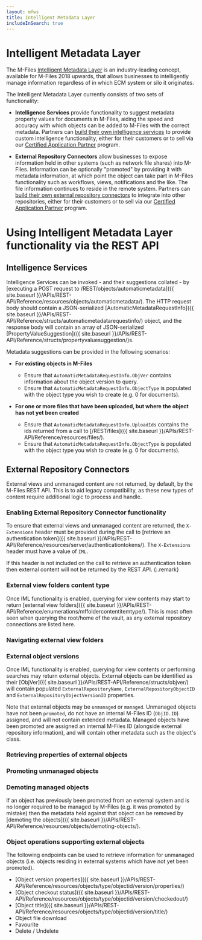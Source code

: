 ```yaml
---
layout: mfws
title: Intelligent Metadata Layer
includeInSearch: true
---
```


# Intelligent Metadata Layer

The M-Files [Intelligent Metadata Layer](https://www.m-files.com/en/intelligent-metadata-layer-ecm) is an industry-leading concept, available for M-Files 2018 upwards, that allows businesses to intelligently manage information regardless of in which ECM system or silo it originates.

The Intelligent Metadata Layer currently consists of two sets of functionality:

* **Intelligence Services** provide functionality to suggest metadata property values for documents in M-Files, aiding the speed and accuracy with which objects can be added to M-Files with the correct metadata.  Partners can [build their own intelligence services](https://developer.m-files.com/Intelligent-Metadata-Layer/Intelligence-Services/Visual-Studio/) to provide custom intelligence functionality, either for their customers or to sell via our [Certified Application Partner](https://www.m-files.com/en/cap) program.

* **External Repository Connectors** allow businesses to expose information held in other systems (such as network file shares) into M-Files.  Information can be optionally "promoted" by providing it with metadata information, at which point the object can take part in M-Files functionality such as workflows, views, notifications and the like.  The file information continues to reside in the remote system.  Partners can [build their own external repository connectors](https://developer.m-files.com/Intelligent-Metadata-Layer/External-Repository-Connectors/Visual-Studio/) to integrate into other repositories, either for their customers or to sell via our [Certified Application Partner](https://www.m-files.com/en/cap) program.

# Using Intelligent Metadata Layer functionality via the REST API

## Intelligence Services

Intelligence Services can be invoked - and their suggestions collated - by [executing a POST request to /REST/objects/automaticmetadata]({{ site.baseurl }}/APIs/REST-API/Reference/resources/objects/automaticmetadata/).  The HTTP request body should contain a JSON-serialized [AutomaticMetadataRequestInfo]({{ site.baseurl }}/APIs/REST-API/Reference/structs/automaticmetadatarequestinfo/) object, and the response body will contain an array of JSON-serialized [PropertyValueSuggestion]({{ site.baseurl }}/APIs/REST-API/Reference/structs/propertyvaluesuggestion/)s.

Metadata suggestions can be provided in the following scenarios:

* **For existing objects in M-Files**
	* Ensure that `AutomaticMetadataRequestInfo.ObjVer` contains information about the object version to query.
	* Ensure that `AutomaticMetadataRequestInfo.ObjectType` is populated with the object type you wish to create (e.g. 0 for documents).

* **For one or more files that have been uploaded, but where the object has not yet been created**
	* Ensure that `AutomaticMetadataRequestInfo.UploadIds` contains the ids returned from a call to [/REST/files]({{ site.baseurl }}/APIs/REST-API/Reference/resources/files/).
	* Ensure that `AutomaticMetadataRequestInfo.ObjectType` is populated with the object type you wish to create (e.g. 0 for documents).

## External Repository Connectors

External views and unmanaged content are not returned, by default, by the M-Files REST API.  This is to aid legacy compatibility, as these new types of content require additional logic to process and handle.

### Enabling External Repository Connector functionality

To ensure that external views and unmanaged content are returned, the `X-Extensions` header must be provided during the call to [retrieve an authentication token]({{ site.baseurl }}/APIs/REST-API/Reference/resources/server/authenticationtokens/).  The `X-Extensions` header must have a value of `IML`.

If this header is not included on the call to retrieve an authentication token then external content will not be returned by the REST API.
{:.remark}

### External view folders content type

Once IML functionality is enabled, querying for view contents may start to return [external view folders]({{ site.baseurl }}/APIs/REST-API/Reference/enumerations/mffoldercontentitemtype/).  This is most often seen when querying the root/home of the vault, as any external repository connections are listed here.

### Navigating external view folders

### External object versions

Once IML functionality is enabled, querying for view contents or performing searches may return external objects.  External objects can be identified as their [ObjVer]({{ site.baseurl }}/APIs/REST-API/Reference/structs/objver/) will contain populated `ExternalRepositoryName`, `ExternalRepositoryObjectID` and `ExternalRepositoryObjectVersionID` properties.

Note that external objects may be `unmanaged` or `managed`.  Unmanaged objects have not been `promoted`, do not have an internal M-Files ID (`ObjID.ID`) assigned, and will not contain extended metadata.  Managed objects have been promoted are assigned an internal M-Files ID (alongside external repository information), and will contain other metadata such as the object's class.

### Retrieving properties of external objects

### Promoting unmanaged objects



### Demoting managed objects

If an object has previously been promoted from an external system and is no longer required to be managed by M-Files (e.g. it was promoted by mistake) then the metadata held against that object can be removed by [demoting the objects]({{ site.baseurl }}/APIs/REST-API/Reference/resources/objects/demoting-objects/).

### Object operations supporting external objects

The following endpoints can be used to retrieve information for unmanaged objects (i.e. objects residing in external systems which have not yet been promoted).

* [Object version properties]({{ site.baseurl }}/APIs/REST-API/Reference/resources/objects/type/objectid/version/properties/)
* [Object checkout status]({{ site.baseurl }}/APIs/REST-API/Reference/resources/objects/type/objectid/version/checkedout/)
* [Object title]({{ site.baseurl }}/APIs/REST-API/Reference/resources/objects/type/objectid/version/title/)
* Object file download
* Favourite
* Delete / Undelete
